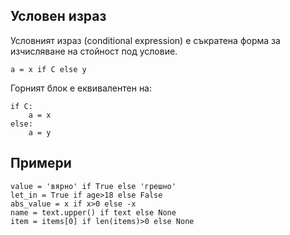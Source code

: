 ## Условен израз

Условният израз (conditional expression) е съкратена форма за изчисляване на стойност под условие.

```
а = x if C else y
```

Горният блок е еквивалентен на:
```
if C:
    a = x
else:
    a = y
```

## Примери
```
value = 'вярно' if True else 'грешно'
let_in = True if age>18 else False
abs_value = x if x>0 else -x
name = text.upper() if text else None
item = items[0] if len(items)>0 else None
```